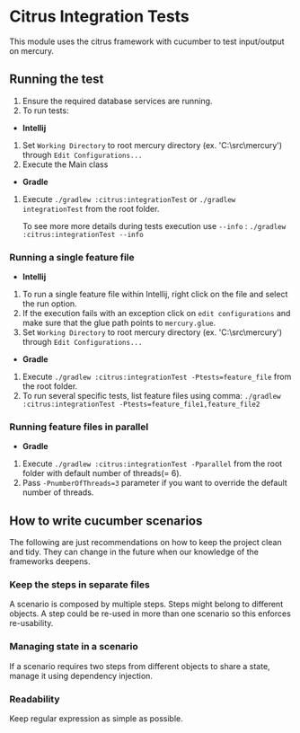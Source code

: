 # Citrus Integration Tests
This module uses the citrus framework with cucumber to test input/output on mercury.

## Running the test
1. Ensure the required database services are running.
2. To run tests:
- **Intellij**
1. Set `Working Directory` to root mercury directory (ex. 'C:\src\mercury') through `Edit Configurations...`
2. Execute the Main class
- **Gradle** 
1. Execute `./gradlew :citrus:integrationTest` or `./gradlew integrationTest` from the root folder. <p/>
To see more more details during tests execution use `--info` : `./gradlew :citrus:integrationTest --info`

### Running a single feature file
- **Intellij**
1. To run a single feature file within Intellij, right click on the file and select the run option. 
2. If the execution fails with an exception click on `edit configurations` and make sure that the glue path points to `mercury.glue`. 
3. Set `Working Directory` to root mercury directory (ex. 'C:\src\mercury') through `Edit Configurations...`
- **Gradle** 
1. Execute `./gradlew :citrus:integrationTest -Ptests=feature_file` from the root folder.
2. To run several specific tests, list feature files using comma: `./gradlew :citrus:integrationTest -Ptests=feature_file1,feature_file2`

### Running feature files in parallel
- **Gradle** 
1. Execute `./gradlew :citrus:integrationTest -Pparallel` from the root folder with default number of threads(= 6).
2. Pass `-PnumberOfThreads=3` parameter if you want to override the default number of threads.

## How to write cucumber scenarios
The following are just recommendations on how to keep the project clean and tidy. They can change in the future when our
knowledge of the frameworks deepens.

### Keep the steps in separate files
A scenario is composed by multiple steps. Steps might belong to different objects. A step could be re-used in more than
one scenario so this enforces re-usability.
### Managing state in a scenario
If a scenario requires two steps from different objects to share a state, manage it using dependency injection.
### Readability
Keep regular expression as simple as possible.

